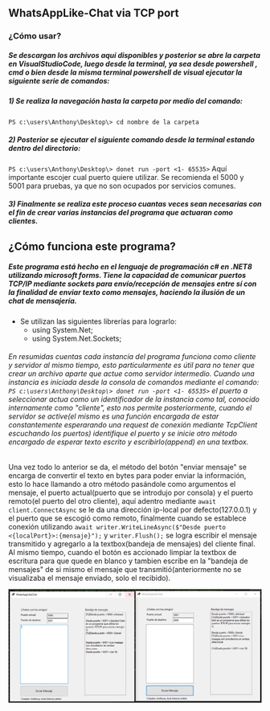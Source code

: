 ## WhatsAppLike-Chat via TCP port

### ¿Cómo usar?

##### Se  descargan los archivos aquí disponibles y posterior se abre la carpeta en VisualStudioCode, luego desde la terminal, ya sea desde powershell , cmd o bien desde la misma terminal powershell de visual ejecutar la siguiente serie de comandos:

##### 1) Se realiza la navegación hasta la carpeta por medio del comando:

`PS c:\users\Anthony\Desktop\> cd nombre de la carpeta`

##### 2) Posterior se ejecutar el siguiente comando desde la terminal estando dentro del directorio:

`PS c:\users\Anthony\Desktop\> donet run -port <1- 65535>` Aquí importante escojer cual puerto quiere utilizar. Se recomienda el 5000 y 5001 para pruebas, ya que no son ocupados por servicios comunes.

##### 3) Finalmente se realiza este proceso cuantas veces sean necesarias con el fin de crear varias instancias del programa que actuaran como clientes.

## ¿Cómo funciona este programa?
##### Este programa está hecho en el lenguaje de programación c# en .NET8 utilizando microsoft forms. Tiene la capacidad de comunicar puertos TCP/IP mediante sockets para envío/recepción de mensajes entre sí con la finalidad de enviar texto como mensajes, haciendo la ilusión de un chat de mensajería.

- Se utilizan las siguientes librerías para lograrlo:
	- using System.Net;
	- using System.Net.Sockets;

###### En resumidas cuentas cada instancia del programa funciona como cliente y servidor al mismo tiempo, esto particularmente es útil para no tener que crear un archivo aparte que actue como servidor intermedio. Cuando una instancia es iniciada desde la consola de comandos mediante el comando: `PS c:\users\Anthony\Desktop\> donet run -port <1- 65535>`  el puerto a seleccionar actua como un identificador de la instancia como tal, conocido internamente como "cliente", esto nos permite posteriormente, cuando el servidor se active(el mismo es una función encargada de estar constantemente esperarando una request de conexión mediante TcpClient escuchando los puertos) identifique el puerto y se inicie otro método encargado de esperar texto escrito y escribirlo(append) en una textbox.
Una vez todo lo anterior se da, el método del botón "enviar mensaje" se encarga de convertir el texto en bytes para poder enviar la información, esto lo hace llamando a otro método pasándole como argumentos el mensaje, el puerto actual(puerto que se introdujo por consola) y el puerto remoto(el puerto del otro cliente),  aquí adentro mediante `await client.ConnectAsync` se le da una dirección ip-local por defecto(127.0.0.1) y el puerto que se escogió como remoto, finalmente cuando se establece conexión utilizando `await writer.WriteLineAsync($"Desde puerto <{localPort}>:{mensaje}");` y `writer.Flush();` se logra  escribir el mensaje transmitido y agregarlo a la textbox(bandeja de mensajes) del cliente final. Al mismo tiempo, cuando el botón es accionado limpiar la textbox de escritura para que quede en blanco y tambien escribe en la "bandeja de mensajes" de si mismo el mensaje que transmitió(anteriormente no se visualizaba el mensaje enviado, solo el recibido).

![](https://github.com/AnthonyArtavia20/WhatsApp-Like/blob/master/imgParaReadme/A.PNG)
